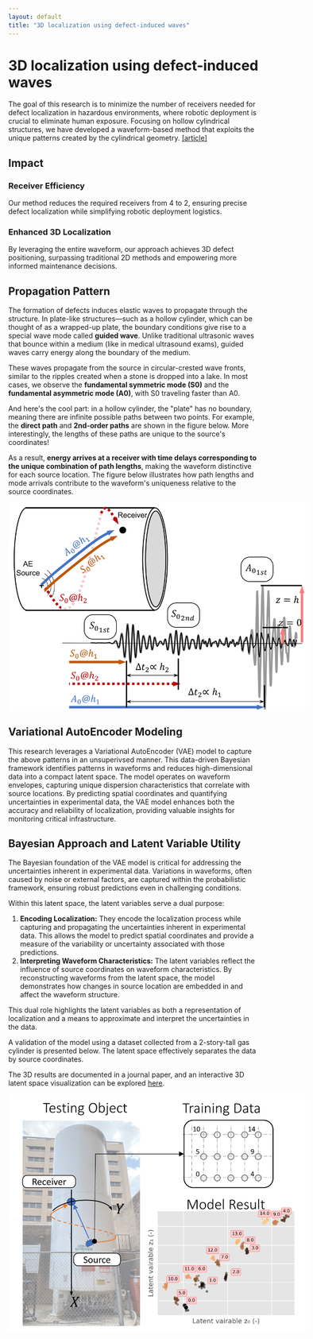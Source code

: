 ```yaml
---
layout: default
title: "3D localization using defect-induced waves"
---
```

# 3D localization using defect-induced waves
The goal of this research is to minimize the number of receivers needed for defect localization in hazardous environments, where robotic deployment is crucial to eliminate human exposure. Focusing on hollow cylindrical structures, we have developed a waveform-based method that exploits the unique patterns created by the cylindrical geometry.
<a target="_blank" href="https://doi.org/10.1177/14759217241260254">[article]</a>

## Impact  
### Receiver Efficiency  
Our method reduces the required receivers from 4 to 2, ensuring precise defect localization while simplifying robotic deployment logistics.  
### Enhanced 3D Localization  
By leveraging the entire waveform, our approach achieves 3D defect positioning, surpassing traditional 2D methods and empowering more informed maintenance decisions.  

## Propagation Pattern  
The formation of defects induces elastic waves to propagate through the structure. In plate-like structures—such as a hollow cylinder, which can be thought of as a wrapped-up plate, the boundary conditions give rise to a special wave mode called **guided wave**. Unlike traditional ultrasonic waves that bounce within a medium (like in medical ultrasound exams), guided waves carry energy along the boundary of the medium.  

These waves propagate from the source in circular-crested wave fronts, similar to the ripples created when a stone is dropped into a lake. In most cases, we observe the **fundamental symmetric mode (S0)** and the **fundamental asymmetric mode (A0)**, with S0 traveling faster than A0.

And here's the cool part: in a hollow cylinder, the "plate" has no boundary, meaning there are infinite possible paths between two points. For example, the **direct path** and **2nd-order paths** are shown in the figure below. More interestingly, the lengths of these paths are unique to the source's coordinates!  

As a result, **energy arrives at a receiver with time delays corresponding to the unique combination of path lengths**, making the waveform distinctive for each source location. The figure below illustrates how path lengths and mode arrivals contribute to the waveform's uniqueness relative to the source coordinates.

<img src="assets\img\content\vae\waveforms.jpg" alt="helical paths figure" style="display: block; margin: 0 auto;max-width: 600px" />

## Variational AutoEncoder Modeling  

This research leverages a Variational AutoEncoder (VAE) model to capture the above patterns in an unsuperivsed manner. This data-driven Bayesian framework identifies patterns in waveforms and reduces high-dimensional data into a compact latent space. The model operates on waveform envelopes, capturing unique dispersion characteristics that correlate with source locations. By predicting spatial coordinates and quantifying uncertainties in experimental data, the VAE model enhances both the accuracy and reliability of localization, providing valuable insights for monitoring critical infrastructure.  

## Bayesian Approach and Latent Variable Utility  

The Bayesian foundation of the VAE model is critical for addressing the uncertainties inherent in experimental data. Variations in waveforms, often caused by noise or external factors, are captured within the probabilistic framework, ensuring robust predictions even in challenging conditions.  

Within this latent space, the latent variables serve a dual purpose:  
1. **Encoding Localization:** They encode the localization process while capturing and propagating the uncertainties inherent in experimental data. This allows the model to predict spatial coordinates and provide a measure of the variability or uncertainty associated with those predictions.  
2. **Interpreting Waveform Characteristics:** The latent variables reflect the influence of source coordinates on waveform characteristics. By reconstructing waveforms from the latent space, the model demonstrates how changes in source location are embedded in and affect the waveform structure.  

This dual role highlights the latent variables as both a representation of localization and a means to approximate and interpret the uncertainties in the data.

A validation of the model using a dataset collected from a 2-story-tall gas cylinder is presented below. The latent space effectively separates the data by source coordinates.  

The 3D results are documented in a journal paper, and an interactive 3D latent space visualization can be explored [here](https://gwlee88004.github.io/_plot/latent_3d.html).  

<img src="assets\img\content\vae\result.jpg" alt="validation figure" style="display: block; margin: 0 auto;max-width: 600px" />